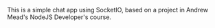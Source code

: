 This is a simple chat app using SocketIO, 
based on a project in Andrew Mead's NodeJS
Developer's course.